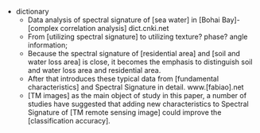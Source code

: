 - dictionary
    - Data analysis of spectral signature of [sea water] in [Bohai Bay]-[complex correlation analysis] dict.cnki.net
    - From [utilizing spectral signature] to utilizing texture? phase? angle information;
    - Because the spectral signature of [residential area] and [soil and water loss area] is close, it becomes the emphasis to distinguish soil and water loss area and residential area.
    - After that introduces these typical data from [fundamental characteristics] and Spectral Signature in detail. www.[fabiao].net
    - [TM images] as the main object of study in this paper, a number of studies have suggested that adding new characteristics to Spectral Signature of [TM remote sensing image] could improve the [classification accuracy].
